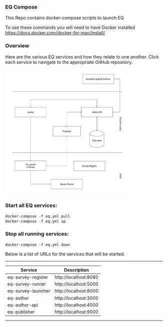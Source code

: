 ### EQ Compose

This Repo contains docker-compose scripts to launch EQ

To use these commands you will need to have Docker installed
https://docs.docker.com/docker-for-mac/install/

### Overview

Here are the various EQ services and how they relate to one another.
Click each service to navigate to the appropriate GitHub repository.

<img src="https://raw.githubusercontent.com/ONSdigital/eq-compose/02e307c9a59227f77bf93c8e07ad670c55bbf581/component-diagram.svg" width="400" height="400" />

### Start all EQ services:
```
docker-compose -f eq.yml pull
docker-compose -f eq.yml up
```

### Stop all running services:
```
docker-compose -f eq.yml down
```

Below is a list of URLs for the services that will be started.

---
Service                                    | Description
-------------------------------------------|----------------------
eq-survey-register                         | http://localhost:8080
eq-survey-runner                           | http://localhost:5000
eq-survey-launcher                         | http://localhost:8000
eq-author                                  | http://localhost:3000
eq-author-api                              | http://localhost:4000
eq-publisher                               | http://localhost:9000

---
